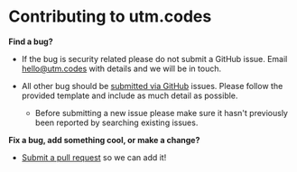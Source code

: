 # Contributing to utm.codes

**Find a bug?**

- If the bug is security related please do not submit a GitHub issue. Email hello@utm.codes with details and we will be in touch.

- All other bug should be [submitted via GitHub](https://github.com/asdfdotdev/utm.codes/issues) issues. Please follow the provided template and include as much detail as possible.
	- Before submitting a new issue please make sure it hasn't previously been reported by searching existing issues.

**Fix a bug, add something cool, or make a change?**

- [Submit a pull request](https://github.com/asdfdotdev/utm.codes/pulls) so we can add it!
